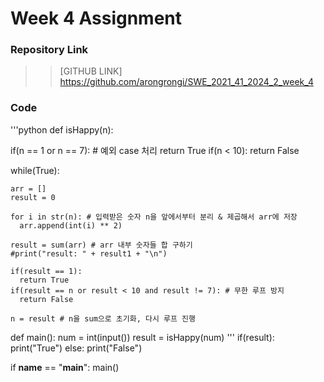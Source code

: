 # Week 4 Assignment

### Repository Link
>> [GITHUB LINK] https://github.com/arongrongi/SWE_2021_41_2024_2_week_4

### Code
'''python
def isHappy(n):

  if(n == 1 or n == 7): # 예외 case 처리
    return True
  if(n < 10):
    return False

  while(True):

    arr = []
    result = 0

    for i in str(n): # 입력받은 숫자 n을 앞에서부터 분리 & 제곱해서 arr에 저장
      arr.append(int(i) ** 2)

    result = sum(arr) # arr 내부 숫자들 합 구하기
    #print("result: " + result1 + "\n")

    if(result == 1):
      return True
    if(result == n or result < 10 and result != 7): # 무한 루프 방지
      return False

    n = result # n을 sum으로 초기화, 다시 루프 진행

def main():
  num = int(input())
  result = isHappy(num)
'''
  if(result): print("True")
  else: print("False")

if __name__ == "__main__":
  main()
